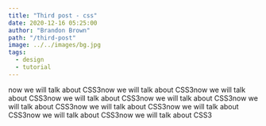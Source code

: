 ```yaml
---
title: "Third post - css"
date: 2020-12-16 05:25:00
author: "Brandon Brown"
path: "/third-post"
image: ../../images/bg.jpg
tags:
  - design
  - tutorial
---
```


now we will talk about CSS3now we will talk about CSS3now we will talk about CSS3now we will talk about CSS3now we will talk about CSS3now we will talk about CSS3now we will talk about CSS3now we will talk about CSS3now we will talk about CSS3now we will talk about CSS3
